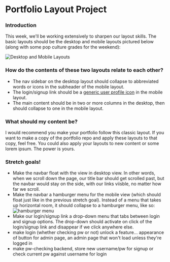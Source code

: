# Portfolio Layout Project

### Introduction

This week, we'll be working extensively to sharpen our layout skills. The basic layouts should be the desktop and mobile layouts pictured below (along with some pop culture grades for the weekend):

![Desktop and Mobile Layouts](https://raw.githubusercontent.com/abbreviatedman/portfolio-layout/master/layouts.jpg)


### How do the contents of these two layouts relate to each other?

* The nav sidebar on the desktop layout should collapse to abbreviated words or icons in the subheader of the mobile layout.
* The login/signup link should be a [generic user profile icon](https://duckduckgo.com/?q=profile+icon&t=canonical&atb=v165-1&ia=images&iax=images) in the mobile layout.
* The main content should be in two or more columns in the desktop, then should collapse to one in the mobile layout.


### What should my content be?

I would recommend you make your portfolio follow this classic layout. If you want to make a copy of the portfolio repo and apply these layouts to that copy, feel free. You could also apply your layouts to new content or some lorem ipsum. The power is yours.


### Stretch goals!

* Make the navbar float with the view in desktop view. In other words, when we scroll down the page, our title bar should get scrolled past, but the navbar would stay on the side, with our links viisble, no matter how far we scroll.
* Make the navbar a hamburger menu for the mobile view (which should float just like in the previous stretch goal). Instead of a menu that takes up horizontal room, it should collapse to a hamburger menu, like so: ![hamburger menu](https://i0.wp.com/codemyui.com/wp-content/uploads/2018/04/Pure-CSS-Hamburger-Menu-Slide-In.gif?fit=880%2C440&ssl=1)
* Make our login/signup link a drop-down menu that tabs between login and signup options. The drop-down should activate on click of the login/signup link and disappear if we click anywhere else.
* make login (whether checking pw or not) unlock a feature... appearance of button for admin page, an admin page that won't load unless they're logged in
* make pw-checking backend, store new username/pw for signup or check current pw against username for login